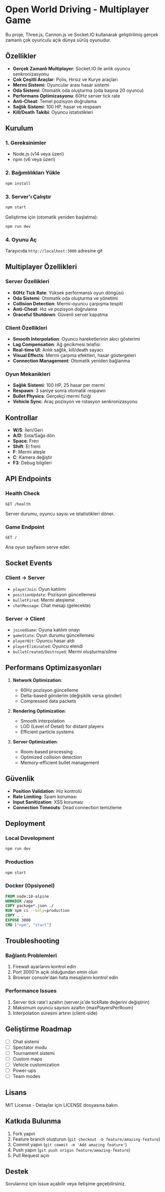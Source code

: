 # Open World Driving - Multiplayer Game

Bu proje, Three.js, Cannon.js ve Socket.IO kullanarak geliştirilmiş gerçek zamanlı çok oyunculu açık dünya sürüş oyunudur.

## Özellikler

- **Gerçek Zamanlı Multiplayer**: Socket.IO ile anlık oyuncu senkronizasyonu
- **Çok Çeşitli Araçlar**: Polis, Hırsız ve Kurye araçları
- **Mermi Sistemi**: Oyuncular arası hasar sistemi
- **Oda Sistemi**: Otomatik oda oluşturma (oda başına 20 oyuncu)
- **Performans Optimizasyonu**: 60Hz server tick rate
- **Anti-Cheat**: Temel pozisyon doğrulama
- **Sağlık Sistemi**: 100 HP, hasar ve respawn
- **Kill/Death Takibi**: Oyuncu istatistikleri

## Kurulum

### 1. Gereksinimler
- Node.js (v14 veya üzeri)
- npm (v6 veya üzeri)

### 2. Bağımlılıkları Yükle
```bash
npm install
```

### 3. Server'ı Çalıştır
```bash
npm start
```

Geliştirme için (otomatik yeniden başlatma):
```bash
npm run dev
```

### 4. Oyunu Aç
Tarayıcıda `http://localhost:3000` adresine git

## Multiplayer Özellikleri

### Server Özellikleri
- **60Hz Tick Rate**: Yüksek performanslı oyun döngüsü
- **Oda Sistemi**: Otomatik oda oluşturma ve yönetimi
- **Collision Detection**: Mermi-oyuncu çarpışma tespiti
- **Anti-Cheat**: Hız ve pozisyon doğrulama
- **Graceful Shutdown**: Güvenli server kapatma

### Client Özellikleri
- **Smooth Interpolation**: Oyuncu hareketlerinin akıcı gösterimi
- **Lag Compensation**: Ağ gecikmesi telafisi
- **Real-time UI**: Anlık sağlık, kill/death sayacı
- **Visual Effects**: Mermi çarpma efektleri, hasar göstergeleri
- **Connection Management**: Otomatik yeniden bağlanma

### Oyun Mekanikleri
- **Sağlık Sistemi**: 100 HP, 25 hasar per mermi
- **Respawn**: 3 saniye sonra otomatik respawn
- **Bullet Physics**: Gerçekçi mermi fiziği
- **Vehicle Sync**: Araç pozisyon ve rotasyon senkronizasyonu

## Kontrollar
- **W/S**: İleri/Geri
- **A/D**: Sola/Sağa dön
- **Space**: Fren
- **Shift**: El freni
- **F**: Mermi ateşle
- **C**: Kamera değiştir
- **F3**: Debug bilgileri

## API Endpoints

### Health Check
```
GET /health
```
Server durumu, oyuncu sayısı ve istatistikleri döner.

### Game Endpoint
```
GET /
```
Ana oyun sayfasını serve eder.

## Socket Events

### Client → Server
- `playerJoin`: Oyun katılımı
- `positionUpdate`: Pozisyon güncellemesi
- `bulletFired`: Mermi ateşleme
- `chatMessage`: Chat mesajı (gelecekte)

### Server → Client
- `joinedGame`: Oyuna katılım onayı
- `gameState`: Oyun durumu güncellemesi
- `playerHit`: Oyuncu hasar aldı
- `playerEliminated`: Oyuncu elendi
- `bulletCreated/Destroyed`: Mermi oluşturma/silme

## Performans Optimizasyonları

1. **Network Optimization**:
   - 60Hz pozisyon güncelleme
   - Delta-based gönderim (değişiklik varsa gönder)
   - Compressed data packets

2. **Rendering Optimization**:
   - Smooth interpolation
   - LOD (Level of Detail) for distant players
   - Efficient particle systems

3. **Server Optimization**:
   - Room-based processing
   - Optimized collision detection
   - Memory-efficient bullet management

## Güvenlik

- **Position Validation**: Hız kontrolü
- **Rate Limiting**: Spam koruması
- **Input Sanitization**: XSS koruması
- **Connection Timeouts**: Dead connection temizleme

## Deployment

### Local Development
```bash
npm run dev
```

### Production
```bash
npm start
```

### Docker (Opsiyonel)
```dockerfile
FROM node:18-alpine
WORKDIR /app
COPY package*.json ./
RUN npm ci --only=production
COPY . .
EXPOSE 3000
CMD ["npm", "start"]
```

## Troubleshooting

### Bağlantı Problemleri
1. Firewall ayarlarını kontrol edin
2. Port 3000'in açık olduğundan emin olun
3. Browser console'dan hata mesajlarını kontrol edin

### Performance Issues
1. Server tick rate'i azaltın (server.js'de tickRate değerini değiştirin)
2. Maksimum oyuncu sayısını azaltın (maxPlayersPerRoom)
3. Interpolation süresini artırın (client-side)

## Geliştirme Roadmap

- [ ] Chat sistemi
- [ ] Spectator modu
- [ ] Tournament sistemi
- [ ] Custom maps
- [ ] Vehicle customization
- [ ] Power-ups
- [ ] Team modes

## Lisans

MIT License - Detaylar için LICENSE dosyasına bakın.

## Katkıda Bulunma

1. Fork yapın
2. Feature branch oluşturun (`git checkout -b feature/amazing-feature`)
3. Commit yapın (`git commit -m 'Add amazing feature'`)
4. Push yapın (`git push origin feature/amazing-feature`)
5. Pull Request açın

## Destek

Sorularınız için issue açabilir veya iletişime geçebilirsiniz. 